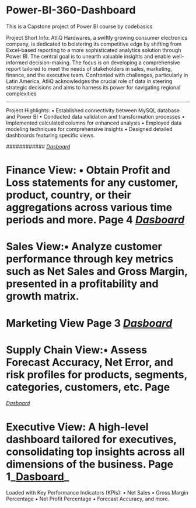 # Power-BI-360-Dashboard
This is a Capstone project of  Power BI course by codebasics

Project Short Info: 
AtliQ Hardwares, a swiftly growing consumer electronics company, is dedicated to bolstering its competitive edge by shifting from Excel-based reporting to a more sophisticated analytics solution through Power BI. The central goal is to unearth valuable insights and enable well-informed decision-making.
The focus is on developing a comprehensive report tailored to meet the needs of stakeholders in sales, marketing, finance, and the executive team. Confronted with challenges, particularly in Latin America, AtliQ acknowledges the crucial role of data in steering strategic decisions and aims to harness its power for navigating regional complexities

**************************
Project Highlights:
•	Established connectivity between MySQL database and Power BI
•	Conducted data validation and transformation processes
•	Implemented calculated columns for enhanced analysis
•	Employed data modeling techniques for comprehensive insights
•	Designed detailed dashboards featuring specific views.

############
_[Dasboard](https://github.com/rahulpathak-DA/Power-BI-360-Dashboard/blob/main/Screenshot%202024-03-09%20233839.pdf)_
# Finance View: •	Obtain Profit and Loss statements for any customer, product, country, or their aggregations across various time periods and more.  Page 4 _[Dasboard](https://github.com/rahulpathak-DA/Power-BI-360-Dashboard/blob/main/Screenshot%202024-03-09%20233839.pdf)_
# Sales View:•	Analyze customer performance through key metrics such as Net Sales and Gross Margin, presented in a profitability and growth matrix.
# Marketing View  Page 3 _[Dasboard](https://github.com/rahulpathak-DA/Power-BI-360-Dashboard/blob/main/Screenshot%202024-03-09%20233839.pdf)_
# Supply Chain View:•	Assess Forecast Accuracy, Net Error, and risk profiles for products, segments, categories, customers, etc. Page 
 _[Dasboard](https://github.com/rahulpathak-DA/Power-BI-360-Dashboard/blob/main/Screenshot%202024-03-09%20233839.pdf)_
# Executive View: A high-level dashboard tailored for executives, consolidating top insights across all dimensions of the business. Page 1_[Dasboard](https://github.com/rahulpathak-DA/Power-BI-360-Dashboard/blob/main/Screenshot%202024-03-09%20233839.pdf)_

Loaded with Key Performance Indicators (KPIs):
•	Net Sales
•	Gross Margin Percentage
•	Net Profit Percentage
•	Forecast Accuracy, and more.


